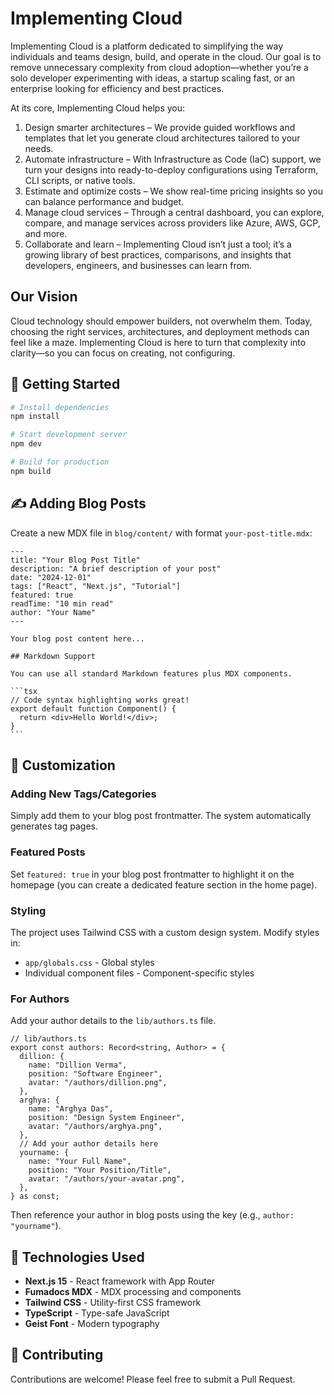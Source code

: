 # Implementing Cloud

Implementing Cloud is a platform dedicated to simplifying the way individuals and teams design, build, and operate in the cloud. Our goal is to remove unnecessary complexity from cloud adoption—whether you’re a solo developer experimenting with ideas, a startup scaling fast, or an enterprise looking for efficiency and best practices.

At its core, Implementing Cloud helps you:

1. Design smarter architectures – We provide guided workflows and templates that let you generate cloud architectures tailored to your needs.
2. Automate infrastructure – With Infrastructure as Code (IaC) support, we turn your designs into ready-to-deploy configurations using Terraform, CLI scripts, or native tools.
3. Estimate and optimize costs – We show real-time pricing insights so you can balance performance and budget.
4. Manage cloud services – Through a central dashboard, you can explore, compare, and manage services across providers like Azure, AWS, GCP, and more.
5. Collaborate and learn – Implementing Cloud isn’t just a tool; it’s a growing library of best practices, comparisons, and insights that developers, engineers, and businesses can learn from.

## Our Vision

Cloud technology should empower builders, not overwhelm them. Today, choosing the right services, architectures, and deployment methods can feel like a maze. Implementing Cloud is here to turn that complexity into clarity—so you can focus on creating, not configuring.

## 🚀 Getting Started

```bash
# Install dependencies
npm install

# Start development server
npm dev

# Build for production
npm build
```

## ✍️ Adding Blog Posts

Create a new MDX file in `blog/content/` with format `your-post-title.mdx`:

````mdx
---
title: "Your Blog Post Title"
description: "A brief description of your post"
date: "2024-12-01"
tags: ["React", "Next.js", "Tutorial"]
featured: true
readTime: "10 min read"
author: "Your Name"
---

Your blog post content here...

## Markdown Support

You can use all standard Markdown features plus MDX components.

```tsx
// Code syntax highlighting works great!
export default function Component() {
  return <div>Hello World!</div>;
}
```
````

## 🎨 Customization

### Adding New Tags/Categories

Simply add them to your blog post frontmatter. The system automatically generates tag pages.

### Featured Posts

Set `featured: true` in your blog post frontmatter to highlight it on the homepage (you can create a dedicated feature section in the home page).

### Styling

The project uses Tailwind CSS with a custom design system. Modify styles in:

- `app/globals.css` - Global styles
- Individual component files - Component-specific styles

### For Authors

Add your author details to the `lib/authors.ts` file.

```tsx
// lib/authors.ts
export const authors: Record<string, Author> = {
  dillion: {
    name: "Dillion Verma",
    position: "Software Engineer",
    avatar: "/authors/dillion.png",
  },
  arghya: {
    name: "Arghya Das",
    position: "Design System Engineer",
    avatar: "/authors/arghya.png",
  },
  // Add your author details here
  yourname: {
    name: "Your Full Name",
    position: "Your Position/Title",
    avatar: "/authors/your-avatar.png",
  },
} as const;
```

Then reference your author in blog posts using the key (e.g., `author: "yourname"`).

## 📖 Technologies Used

- **Next.js 15** - React framework with App Router
- **Fumadocs MDX** - MDX processing and components
- **Tailwind CSS** - Utility-first CSS framework
- **TypeScript** - Type-safe JavaScript
- **Geist Font** - Modern typography

## 🤝 Contributing

Contributions are welcome! Please feel free to submit a Pull Request.
